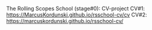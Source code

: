 The Rolling Scopes School (stage#0): CV-project
CV#1:
https://MarcusKordunski.github.io/rsschool-cv/cv
CV#2:
https://marcuskordunski.github.io/rsschool-cv/
